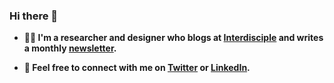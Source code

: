 ### Hi there 👋

- **👨‍💻  I'm a researcher and designer who blogs at [Interdisciple](https://interdisciple.com) and writes a monthly [newsletter](https://buttondown.email/zc).**

- **📨  Feel free to connect with me on [Twitter](https://twitter.com/zachtco) or [LinkedIn](https://linkedin.com/in/zachtylercohen/).**
